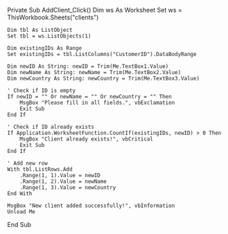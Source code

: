 Private Sub AddClient_Click()
 Dim ws As Worksheet
    Set ws = ThisWorkbook.Sheets("clients")

    Dim tbl As ListObject
    Set tbl = ws.ListObjects(1)

    Dim existingIDs As Range
    Set existingIDs = tbl.ListColumns("CustomerID").DataBodyRange

    Dim newID As String: newID = Trim(Me.TextBox1.Value)
    Dim newName As String: newName = Trim(Me.TextBox2.Value)
    Dim newCountry As String: newCountry = Trim(Me.TextBox3.Value)

    ' Check if ID is empty
    If newID = "" Or newName = "" Or newCountry = "" Then
        MsgBox "Please fill in all fields.", vbExclamation
        Exit Sub
    End If

    ' Check if ID already exists
    If Application.WorksheetFunction.CountIf(existingIDs, newID) > 0 Then
        MsgBox "Client already exists!", vbCritical
        Exit Sub
    End If

    ' Add new row
    With tbl.ListRows.Add
        .Range(1, 1).Value = newID
        .Range(1, 2).Value = newName
        .Range(1, 3).Value = newCountry
    End With

    MsgBox "New client added successfully!", vbInformation
    Unload Me
End Sub
